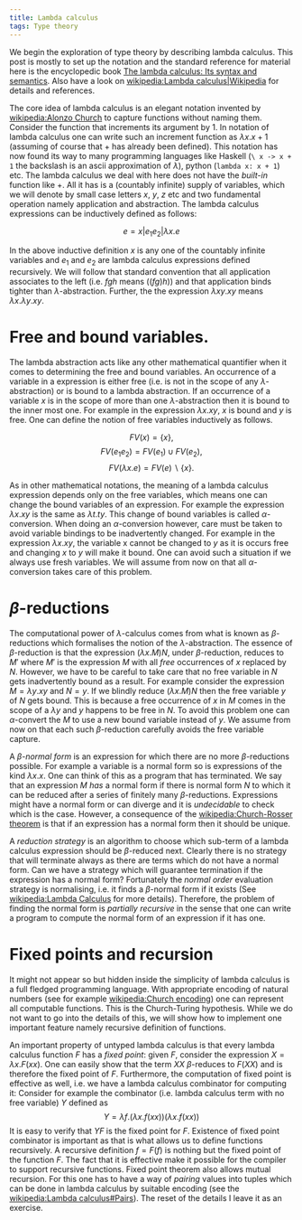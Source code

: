 ```yaml
---
title: Lambda calculus
tags: Type theory
---
```


We begin the exploration of type theory by describing lambda
calculus. This post is mostly to set up the notation and the standard
reference for material here is the encyclopedic book
[The lambda calculus: Its syntax and semantics][lambda calculus book]. Also
have a look on [wikipedia:Lambda calculus|Wikipedia]() for details and
references.

The core idea of lambda calculus is an elegant notation invented by
[wikipedia:Alonzo Church]() to capture functions without naming them.
Consider the function that increments its argument by 1. In notation
of lambda calculus one can write such an increment function as $λ x
. x + 1$ (assuming of course that $+$ has already been defined). This
notation has now found its way to many programming languages like
Haskell (`\ x -> x + 1` the backslash is an ascii approximation of
$λ$), python (`lambda x: x + 1`) etc. The lambda calculus we deal with
here does not have the *built-in* function like $+$. All it has is a
(countably infinite) supply of variables, which we will denote by
small case letters $x$, $y$, $z$ etc and two fundamental operation
namely application and abstraction. The lambda calculus expressions
can be inductively defined as follows:

$$ e = x | e_1 e_2 | λ x . e$$

In the above inductive definition $x$ is any one of the countably
infinite variables and $e_1$ and $e_2$ are lambda calculus expressions
defined recursively. We will follow that standard convention that all
application associates to the left (i.e. $f g h$ means $((f g) h)$)
and that application binds tighter than $λ$-abstraction. Further, the
the expression $λxy.xy$ means $λx . λy . xy$.

# Free and bound variables.

The lambda abstraction acts like any other mathematical quantifier
when it comes to determining the free and bound variables. An
occurrence of a variable in a expression is either free (i.e. is not in
the scope of any $λ$-abstraction) or is bound to a lambda
abstraction. If an occurrence of a variable $x$ is in the scope of more
than one $λ$-abstraction then it is bound to the inner most one.  For
example in the expression $λx.xy$, $x$ is bound and $y$ is free. One
can define the notion of free variables inductively as follows.

$$FV(x)       = \{ x\},$$
$$FV(e_1 e_2) = FV(e_1) ∪ FV(e_2),$$
$$FV(λx . e)  = FV(e) ∖ \{x \}.$$

As in other mathematical notations, the meaning of a lambda calculus
expression depends only on the free variables, which means one can
change the bound variables of an expression. For example the
expression $λx . xy$ is the same as $λt. t y$. This change of bound
variables is called $α$-conversion. When doing an $α$-conversion
however, care must be taken to avoid variable bindings to be
inadvertently changed. For example in the expression $λx.xy$, the
variable x cannot be changed to $y$ as it is occurs free and changing
$x$ to $y$ will make it bound. One can avoid such a situation if we
always use fresh variables. We will assume from now on that all
$α$-conversion takes care of this problem.

# $β$-reductions

The computational power of $λ$-calculus comes from what is known as
$β$-reductions which formalises the notion of the $λ$-abstraction. The
essence of $β$-reduction is that the expression $(λx. M)N$, under
$β$-reduction, reduces to $M'$ where $M'$ is the expression $M$ with
all *free* occurrences of $x$ replaced by $N$. However, we have to be
careful to take care that no free variable in $N$ gets inadvertently
bound as a result. For example consider the expression $M = λy.xy$ and
$N=y$. If we blindly reduce $(λx.M) N$ then the free variable $y$ of
$N$ gets bound. This is because a free occurrence of $x$ in $M$ comes
in the scope of a $λy$ and $y$ happens to be free in $N$. To avoid
this problem one can $α$-convert the $M$ to use a new bound variable
instead of $y$. We assume from now on that each such $β$-reduction
carefully avoids the free variable capture.

A *$β$-normal form* is an expression for which there are no more
$β$-reductions possible. For example a variable is a normal form so is
expressions of the kind $λx.x$. One can think of this as a program
that has terminated. We say that an expression $M$ *has* a normal form
if there is normal form $N$ to which it can be reduced after a series
of finitely many $β$-reductions. Expressions might have a normal form
or can diverge and it is *undecidable* to check which is the case.
However, a consequence of the [wikipedia:Church-Rosser theorem]() is
that if an expression has a normal form then it should be unique.

A *reduction strategy* is an algorithm to choose which sub-term of a
lambda calculus expression should be $β$-reduced next. Clearly there
is no strategy that will terminate always as there are terms which do
not have a normal form. Can we have a strategy which will guarantee
termination if the expression has a normal form? Fortunately the
*normal order* evaluation strategy is normalising, i.e. it finds a
$β$-normal form if it exists (See [wikipedia:Lambda Calculus]() for
more details). Therefore, the problem of finding the normal form is
*partially recursive* in the sense that one can write a program to
compute the normal form of an expression if it has one.

# Fixed points and recursion

It might not appear so but hidden inside the simplicity of lambda
calculus is a full fledged programming language. With appropriate
encoding of natural numbers (see for example
[wikipedia:Church encoding]()) one can represent all computable
functions. This is the Church-Turing hypothesis. While we do not want
to go into the details of this, we will show how to implement one
important feature namely recursive definition of functions.

An important property of untyped lambda calculus is that every lambda
calculus function $F$ has a *fixed point*: given $F$, consider the
expression $X = λx. F(xx)$. One can easily show that the term $XX$
$β$-reduces to $F(XX)$ and is therefore the fixed point of
$F$. Furthermore, the computation of fixed point is effective as well,
i.e. we have a lambda calculus combinator for computing it: Consider
for example the combinator (i.e. lambda calculus term with no free
variable) $Y$ defined as $$Y = λf . (λx . f(xx))(λx. f(xx))$$ It is
easy to verify that $YF$ is the fixed point for $F$. Existence of
fixed point combinator is important as that is what allows us to
define functions recursively. A recursive definition $f = F(f)$ is
nothing but the fixed point of the function $F$. The fact that it is
effective make it possible for the compiler to support recursive
functions. Fixed point theorem also allows mutual recursion. For this
one has to have a way of *pairing* values into tuples which can be
done in lambda calculus by suitable encoding (see the
[wikipedia:Lambda calculus#Pairs]()). The reset of the details I leave
it as an exercise.


[lambda calculus book]:
    <http://mathgate.info/cebrown/notes/barendregt.php>
	"The Lambda Calculus: Its syntax and semantics"
